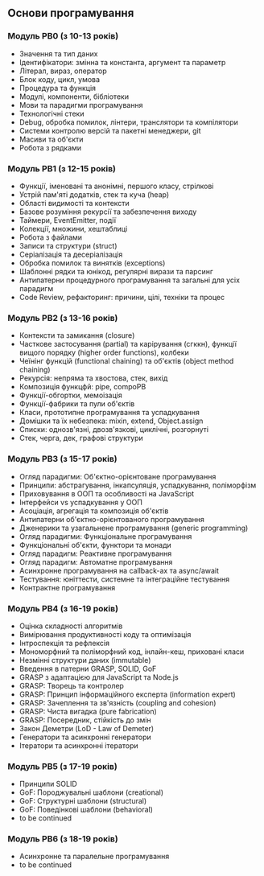 ## Основи програмування

### Модуль PB0 (з 10-13 років)

- Значення та тип даних
- Ідентифікатори: змінна та константа, аргумент та параметр
- Літерал, вираз, оператор
- Блок коду, цикл, умова
- Процедура та функція
- Модулі, компоненти, бібліотеки
- Мови та парадигми програмування
- Технологічні стеки
- Debug, обробка помилок, лінтери, транслятори та компілятори
- Системи контролю версій та пакетні менеджери, git
- Масиви та об'єкти
- Робота з рядками

### Модуль PB1 (з 12-15 років)

- Функції, іменовані та анонімні, першого класу, стрілкові
- Устрій пам'яті додатків, стек та куча (heap)
- Області видимості та контексти
- Базове розуміння рекурсії та забезпечення виходу
- Таймери, EventEmitter, події
- Колекції, множини, хештаблиці
- Робота з файлами
- Записи та структури (struct)
- Серіалізація та десеріалізація
- Обробка помилок та винятків (exceptions)
- Шаблонні рядки та юнікод, регулярні вирази та парсинг
- Антипатерни процедурного програмування та загальні для усіх парадигм
- Code Review, рефакторинг: причини, цілі, техніки та процес

### Модуль PB2 (з 13-16 років)

- Контексти та замикання (closure)
- Часткове застосування (partial) та карірування (сгккн), функції вищого порядку (higher order functions), колбеки
- Чеїнінг функцій (functional chaining) та об'єктів (object method chaining)
- Рекурсія: непряма та хвостова, стек, вихід
- Композиція функцфй: pipe, compoPB
- Функції-обгортки, мемоізація
- Функції-фабрики та пули об'єктів
- Класи, прототипне програмування та успадкування
- Домішки та їх небезпека: mixin, extend, Object.assign
- Списки: однозв'язні, двозв'язкові, циклічні, розгорнуті
- Стек, черга, дек, графові структури

### Модуль PB3 (з 15-17 років)

- Огляд парадигми: Об'єктно-орієнтоване програмування
- Принципи: абстрагування, інкапсуляція, успадкування, поліморфізм
- Приховування в ООП та особливості на JavaScript
- Інтерфейси vs успадкування у ООП
- Асоціація, агрегація та композиція об'єктів
- Антипатерни об'єктно-орієнтованого програмування
- Дженерики та узагальнене програмування (generic programming)
- Огляд парадигми: Функціональне програмування
- Функціональні об'єкти, функтори та монади
- Огляд парадигм: Реактивне програмування
- Огляд парадигм: Автоматне програмування
- Асинхронне програмування на callback-ах та async/await
- Тестування: юніттести, системне та інтеграційне тестування
- Контрактне програмування

### Модуль PB4 (з 16-19 років)

- Оцінка складності алгоритмів
- Вимірювання продуктивності коду та оптимізація
- Інтроспекція та рефлексія
- Мономорфний та поліморфний код, інлайн-кеш, приховані класи
- Незмінні структури даних (immutable)
- Введення в патерни GRASP, SOLID, GoF
- GRASP з адаптацією для JavaScript та Node.js
- GRASP: Творець та контролер
- GRASP: Принцип інформаційного експерта (information expert)
- GRASP: Зачеплення та зв'язність (coupling and cohesion)
- GRASP: Чиста вигадка (pure fabrication)
- GRASP: Посередник, стійкість до змін
- Закон Деметри (LoD - Law of Demeter)
- Генератори та асинхронні генератори
- Ітератори та асинхронні ітератори

### Модуль PB5 (з 17-19 років)

- Принципи SOLID
- GoF: Породжувальні шаблони (creational)
- GoF: Структурні шаблони (structural)
- GoF: Поведінкові шаблони (behavioral)
- to be continued

### Модуль PB6 (з 18-19 років)

- Асинхронне та паралельне програмування
- to be continued
